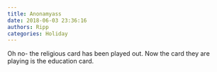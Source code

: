 ```yaml
---
title: Anonamyass
date: 2018-06-03 23:36:16
authors: Ripp
categories: Holiday
---
```


 Oh no- the religious card has been played out.  Now the card they are playing is the education card.